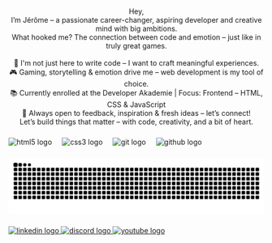 <div align="center">
<!--   <img height="200" src="https://i.imgflip.com/65efzo.gif"  />
</div> -->

###

<p align="center">Hey,<br> I’m Jérôme – a passionate career-changer, aspiring developer and creative mind with big ambitions.<br>What hooked me? The connection between code and emotion – just like in truly great games.<br><br>🧠 I'm not just here to write code – I want to craft meaningful experiences.<br>🎮 Gaming, storytelling & emotion drive me – web development is my tool of choice.<br>📚 Currently enrolled at the Developer Akademie | Focus: Frontend – HTML, CSS & JavaScript<br>🤝 Always open to feedback, inspiration & fresh ideas – let’s connect!<br>Let’s build things that matter – with code, creativity, and a bit of heart.</p>

###

<div align="left">
  <img src="https://cdn.jsdelivr.net/gh/devicons/devicon/icons/html5/html5-original.svg" height="40" alt="html5 logo"  />
  <img width="12" />
  <img src="https://cdn.jsdelivr.net/gh/devicons/devicon/icons/css3/css3-original.svg" height="40" alt="css3 logo"  />
  <img width="12" />
  <img src="https://cdn.jsdelivr.net/gh/devicons/devicon/icons/git/git-original.svg" height="40" alt="git logo"  />
  <img width="12" />
  <img src="https://cdn.jsdelivr.net/gh/devicons/devicon/icons/github/github-original.svg" height="40" alt="github logo"  />
</div>

###

<img src="https://raw.githubusercontent.com/JermaineJeromeDev/JermaineJeromeDev/output/snake.svg" alt="Snake animation" />

###

<div align="left">
  <a href="https://www.linkedin.com/in/jermaine-j%C3%A9r%C3%B4me-b%C3%A4rwolf-408703287/" target="_blank">
    <img src="https://raw.githubusercontent.com/maurodesouza/profile-readme-generator/master/src/assets/icons/social/linkedin/default.svg" width="52" height="40" alt="linkedin logo"  />
  </a>
  <a href="https://discordapp.com/users/mainestreamjero" target="_blank">
    <img src="https://raw.githubusercontent.com/maurodesouza/profile-readme-generator/master/src/assets/icons/social/discord/default.svg" width="52" height="40" alt="discord logo"  />
  </a>
  <a href="https://www.youtube.com/channel/UCKjURkkF6A4Sg2Z0CauwSxA" target="_blank">
    <img src="https://raw.githubusercontent.com/maurodesouza/profile-readme-generator/master/src/assets/icons/social/youtube/default.svg" width="52" height="40" alt="youtube logo"  />
  </a>
</div>

###
